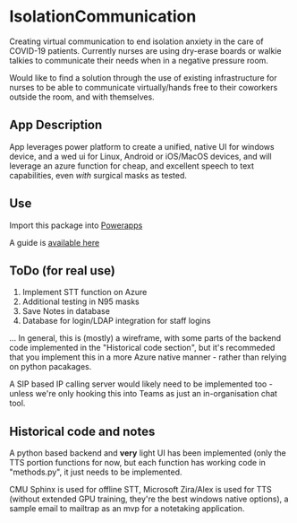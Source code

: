 # IsolationCommunication

Creating virtual communication to end isolation anxiety in the care of COVID-19 patients. Currently nurses are using dry-erase boards or walkie talkies to communicate their needs when in a negative pressure room. 


Would like to find a solution through the use of existing infrastructure for nurses to be able to communicate virtually/hands free to their coworkers outside the room, and with themselves.


## App Description

App leverages power platform to create a unified, native UI for windows device, and a wed ui for Linux, Android or iOS/MacOS devices, and will leverage an azure function for cheap, and excellent speech to text capabilities, even *with* surgical masks as tested.

## Use

Import this package into [Powerapps](https://powerapps.microsoft.com/en-us/)

A guide is [available here](https://powerapps.microsoft.com/en-us/blog/powerapps-packaging/)

## ToDo (for real use)

1. Implement STT function on Azure
2. Additional testing in N95 masks
2. Save Notes in database
3. Database for login/LDAP integration for staff logins

... In general, this is (mostly) a wireframe, with some parts of the backend code implemented in the "Historical code section", but it's recommeded that you implement this in a more Azure native manner - rather than relying on python pacakages.

A SIP based IP calling server would likely need to be implemented too - unless we're only hooking this into Teams as just an in-organisation chat tool.

## Historical code and notes

A python based backend and **very** light UI has been implemented (only the TTS portion functions for now, but each function has working code in "methods.py", it just needs to be implemented.

CMU Sphinx is used for offline STT, Microsoft Zira/Alex is used for TTS (without extended GPU training, they're the best windows native options), a sample email to mailtrap as an mvp for a notetaking application.


